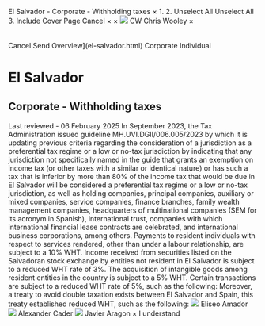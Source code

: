 El Salvador - Corporate - Withholding taxes
×
1.
2.
Unselect All
Unselect All
3.
Include Cover Page
Cancel
×
×
![](-/media/world-wide-tax-summaries/attachments/global---chris-wooley.ashx%3Frev=ac5e5f3223b34096b1afc2a6009c7320&revision=ac5e5f32-23b3-4096-b1af-c2a6009c7320&hash=859B7ADC84DC2CBEC9760E9E6EE7DE6D0A8BFCDF)
CW
Chris Wooley
×
######
Cancel
Send
Overview](el-salvador.html)
Corporate
Individual
# El Salvador
## Corporate - Withholding taxes
Last reviewed - 06 February 2025
In September 2023, the Tax Administration issued guideline MH.UVI.DGII/006.005/2023 by which it is updating previous criteria regarding the consideration of a jurisdiction as a preferential tax regime or a low or no-tax jurisdiction by indicating that any jurisdiction not specifically named in the guide that grants an exemption on income tax (or other taxes with a similar or identical nature) or has such a tax that is inferior by more than 80% of the income tax that would be due in El Salvador will be considered a preferential tax regime or a low or no-tax jurisdiction, as well as holding companies, principal companies, auxiliary or mixed companies, service companies, finance branches, family wealth management companies, headquarters of multinational companies (SEM for its acronym in Spanish), international trust, companies with which international financial lease contracts are celebrated, and international business corporations, among others.
Payments to resident individuals with respect to services rendered, other than under a labour relationship, are subject to a 10% WHT.
Income received from securities listed on the Salvadoran stock exchange by entities not resident in El Salvador is subject to a reduced WHT rate of 3%.
The acquisition of intangible goods among resident entities in the country is subject to a 5% WHT.
Certain transactions are subject to a reduced WHT rate of 5%, such as the following:
Moreover, a treaty to avoid double taxation exists between El Salvador and Spain, this treaty established reduced WHT, such as the following:
![](-/media/world-wide-tax-summaries/elsalvadoreliseo-amadorel-salvador--eliseo-amadorpng20250206155700109.ashx%3Frev=0d1f66396fe345b59ca30093d87ab64e&revision=0d1f6639-6fe3-45b5-9ca3-0093d87ab64e&hash=E07072D37E4D4D38A8F2B32E89DD2A2FCC290BCE)
Eliseo Amador
![](-/media/world-wide-tax-summaries/elsalvadoralexander-caderel-salvador---alexander-caderjpg20250206160154712.ashx%3Frev=e8a19e90c3584ed796f59cc9eebca8be&revision=e8a19e90-c358-4ed7-96f5-9cc9eebca8be&hash=D89BC8B63BD17372D6CBBFDAE817602CD8C76F56)
Alexander Cader
![](-/media/world-wide-tax-summaries/elsalvadorjavier-aragonel-salvador--javier-aragonjpg20250219172641039.ashx%3Frev=665e995fca5647f99657f82859cbce94&revision=665e995f-ca56-47f9-9657-f82859cbce94&hash=D333E7E7F12A5A413C57483991C275E24E1D9362)
Javier Aragon
×
I understand